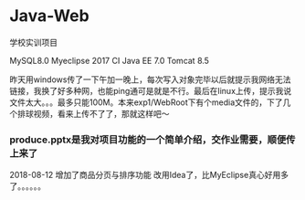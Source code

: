 # Java-Web
学校实训项目

MySQL8.0
Myeclipse 2017 CI
Java EE 7.0
Tomcat 8.5

昨天用windows传了一下午加一晚上，每次写入对象完毕以后就提示我网络无法链接，我换了好多种网，也能ping通可是就是不行。最后在linux上传，提示我说文件太大。。。最多只能100M。本来exp1/WebRoot下有个media文件的，下了几个排球视频，看来上传不了了，那就这样吧～

### produce.pptx是我对项目功能的一个简单介绍，交作业需要，顺便传上来了

2018-08-12
增加了商品分页与排序功能
改用Idea了，比MyEclipse真心好用多了。。。。。。
